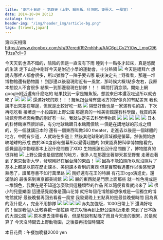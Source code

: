 ```yaml
---
title: '東京十日遊 - 第四天（上野、鰻魚飯、科博館、東藝大、一風堂）'
date: 2014-10-04 20:13
catalog: true
header-img: "/img/header_img/article-bg.png"
tags: [travel,japan] 
---
```

第四天相簿
https://www.dropbox.com/sh/97eredi192mhhhu/AAC6pLCv2Yt0w_LmpC96Tttza?dl=0

<!-- more -->

今天天氣也滿不錯的，陰陰的但是一直沒有下雨
睡到十一點多才起床，真是悠閒的生活
走下山途中剛好今天是附近小學的運動會，十分熱鬧
![](https://www.dropbox.com/s/4rh85jm291whctg/2014-10-04%2011.21.31.jpg?dl=1)
今天是禮拜六
想說去哪裡人都會很多，所以猶豫了一陣子要去哪
最後決定去上野看看，那邊一堆博物館還有動物園！
到那邊以後發現附近有一風堂，那時候大概1點多左右，我原本想說人不會很多
結果一到那邊發現在排隊！！！
瞬間打消念頭，開始上網google附近還有什麼吃的
結果找到一家是鰻魚飯，想說來日本還沒吃過所以就去吃了
![](https://www.dropbox.com/s/1qta338smgbsem3/2014-10-04%2013.49.55.jpg?dl=1)
![](https://www.dropbox.com/s/spfrduwn0192ir8/2014-10-04%2013.33.56.jpg?dl=1)
![](https://www.dropbox.com/s/obtue87nca4heet/2014-10-04%2013.41.18.jpg?dl=1)
還滿好吃的欸！！！鰻魚跟台灣有些地方的好像真的有點差異
我也說不出來差在哪邊，但就是比較好吃一點
![](https://www.dropbox.com/s/wnyuf4mc048ul7b/2014-10-04%2013.50.05.jpg?dl=1)
隔壁好像也是一家滿有名的店，下次再吃吃看
接著走一小段路到上野公園
那邊真的一堆美術館還有科學館，我買的美術館套票裡面免費的剛好有一些，我就決定先去科學博物館
![](https://www.dropbox.com/s/z11aiea5lf8gafp/2014-10-04%2014.04.00.jpg?dl=1)
![](https://www.dropbox.com/s/tvfirxm4qe907ff/2014-10-04%2014.26.52.jpg?dl=1)
![](https://www.dropbox.com/s/xgous1y27wbyfoc/2014-10-04%2014.39.52.jpg?dl=1)
![](https://www.dropbox.com/s/ktooql984lbae8r/2014-10-04%2014.40.21.jpg?dl=1)
![](https://www.dropbox.com/s/9k9wdipdag5uxse/2014-10-04%2014.48.16.jpg?dl=1)
日本的科博館東西很詳細，有分地球館跟日本館兩個館
一個是在講地球的形成之類的，另一個就講日本的
還有一個東西叫做360 theater，走進去以後是一個球體的地方，中間有步道，人就站在步道上
然後其他球形的區域都是螢幕，然後開始放映地球的形成
由於360度都有螢幕所以覺得超酷的
如果認真把科學博物館看完，感覺國高中物理基本上沒什麼問題了XDD
生物應該也沒什麼問題了，博物館真的很詳細
![](https://www.dropbox.com/s/05o6f25q9kbibls/2014-10-04%2015.05.20.jpg?dl=1)
上野公園也是個悠閒的地方，很多人在那邊坐著聊天甚至野餐
走著走著到了東京藝術大學，發現剛好在展台灣的東西！
![](https://www.dropbox.com/s/6hqes7lic8vn00b/2014-10-04%2015.10.16.jpg?dl=1)
因為不能拍照所以就沒照片了
基本上都是以前在歷史課本、美術課本看到的東西
但是實際看過畫作以後感覺更熟悉了，讀萬卷書不如行萬里路
![](https://www.dropbox.com/s/vbm7n2ky92a83q9/2014-10-04%2015.44.28.jpg?dl=1)
剛好還有花王的特展
有花王logo演進史，還滿酷的
最後來到東京都美術館
![](https://www.dropbox.com/s/u74uz2u8nvgyrmi/2014-10-04%2015.53.46.jpg?dl=1)
![](https://www.dropbox.com/s/p9abdazow4mton0/2014-10-04%2016.11.10.jpg?dl=1)
展的東西就是門票上面那些
就一堆色塊或是一堆顏色，我實在是不知道怎麼欣賞這種類型的作品
所以隨便看看就出來了
![](https://www.dropbox.com/s/h7bflwr48dqagy1/2014-10-04%2016.22.36.jpg?dl=1)
很小的兒童樂園
這邊感覺就像是圓山花博
就把每個花博館都想像成是一個獨立的博物館就好
最後晚餐再回去看看一風堂
我發覺晚上五點真的是最佳晚餐時間
因為真的沒什麼人，完全不用排隊
![](https://www.dropbox.com/s/tx6bvb44ubakuay/2014-10-04%2016.54.23.jpg?dl=1)
![](https://www.dropbox.com/s/a52sgvonsmix6oc/2014-10-04%2017.01.01.jpg?dl=1)
![](https://www.dropbox.com/s/uhhfj2ghxt77w3b/2014-10-04%2017.18.36.jpg?dl=1)
![](https://www.dropbox.com/s/8ndw0u64njh2hog/2014-10-04%2017.18.40.jpg?dl=1)
赤丸加強版，1000日幣上下
還滿好吃的！但是我個人比較喜歡一蘭拉麵
吃完以後再到上野公園附近走走
來到了日本版的大湖公園
![](https://www.dropbox.com/s/cz7l5iiq9dd4ihg/2014-10-04%2018.13.27.jpg?dl=1)
原本想去淺草看看，但是想說有點晚了而且今天走的很累，於是就算了
今天沒時間去上野動物園，之後要再找個時間來

本日花費：午餐加晚餐2000 yen

